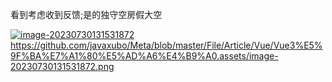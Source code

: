   看到考虑收到反馈;是的独守空房假大空

[![image-20230730131531872]([Vue3基础学习.assets/image-20230730131531872.png](https://github.com/javaxubo/Meta/blob/master/File/Article/Vue/Vue3%E5%9F%BA%E7%A1%80%E5%AD%A6%E4%B9%A0.assets/image-20230730131531872.png))](https://github.com/javaxubo/Meta/blob/master/File/Article/Vue/Vue3%E5%9F%BA%E7%A1%80%E5%AD%A6%E4%B9%A0.assets/image-20230730131531872.png)https://github.com/javaxubo/Meta/blob/master/File/Article/Vue/Vue3%E5%9F%BA%E7%A1%80%E5%AD%A6%E4%B9%A0.assets/image-20230730131531872.png
